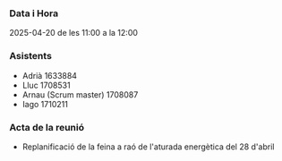 ### Data i Hora  
2025-04-20 de les 11:00 a la 12:00

### Asistents  
- Adrià 1633884  
- Lluc 1708531  
- Arnau (Scrum master) 1708087
- Iago 1710211

### Acta de la reunió  
- Replanificació de la feina a raó de l'aturada energètica del 28 d'abril
